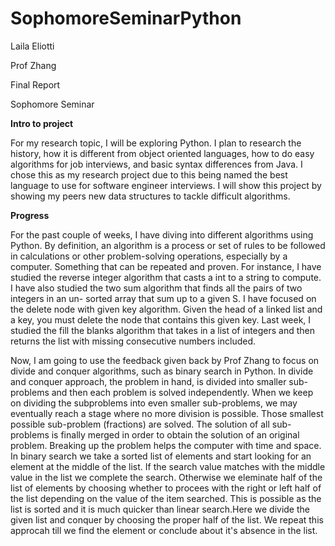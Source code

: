 # SophomoreSeminarPython
Laila Eliotti

Prof Zhang

Final Report 

Sophomore Seminar

**Intro to project**

For my research topic, I will be exploring Python. I plan to research the history,
how it is different from object oriented languages, how to do easy algorithms
for job interviews, and basic syntax differences from Java. I chose this as my
research project due to this being named the best language to use for software
engineer interviews. I will show this project by showing my peers new data
structures to tackle difficult algorithms.

**Progress**

For the past couple of weeks, I have diving into different algorithms using
Python. By definition, an algorithm is a process or set of rules to be followed
in calculations or other problem-solving operations, especially by a computer.
Something that can be repeated and proven. For instance, I have studied the
reverse integer algorithm that casts a int to a string to compute. I have also
studied the two sum algorithm that finds all the pairs of two integers in an un-
sorted array that sum up to a given S. I have focused on the delete
node with given key algorithm. Given the head of a linked list and a key, you
must delete the node that contains this given key. Last week, I studied
the fill the blanks algorithm that takes in a list of integers and then returns the
list with missing consecutive numbers included. 

Now, I am going to use the feedback given back by Prof Zhang to focus on divide and conquer algorithms, such as binary search in Python. In divide and conquer approach, the problem in hand, is divided into smaller sub-problems and then each problem is solved independently. When we keep on dividing the subproblems into even smaller sub-problems, we may eventually reach a stage where no more division is possible. Those smallest possible sub-problem (fractions) are solved. The solution of all sub-problems is finally merged in order to obtain the solution of an original problem. Breaking up the problem helps the computer with time and space. In binary search we take a sorted list of elements and start looking for an element at the middle of the list. If the search value matches with the middle value in the list we complete the search. Otherwise we eleminate half of the list of elements by choosing whether to procees with the right or left half of the list depending on the value of the item searched.
This is possible as the list is sorted and it is much quicker than linear search.Here we divide the given list and conquer by choosing the proper half of the list. We repeat this approcah till we find the element or conclude about it's absence in the list.


